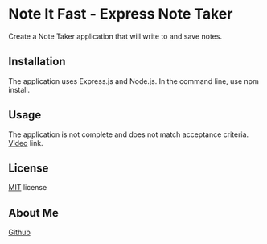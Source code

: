# Note It Fast - Express Note Taker

Create a Note Taker application that will write to and save notes.

## Installation
The application uses Express.js and Node.js. In the command line, use npm install.

## Usage
The application is not complete and does not match acceptance criteria.
[Video](https://app.screencast.com/Rv2aMhiytpiKW) link.

## License
[MIT](https://opensource.org/licenses/MIT) license

## About Me
[Github](https://github.com/KKitenge)


